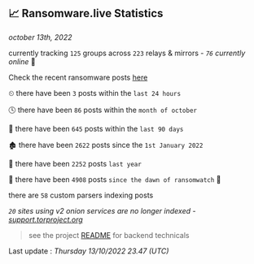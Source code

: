 
## 📈 Ransomware.live Statistics
_october 13th, 2022_

currently tracking `125` groups across `223` relays & mirrors - _`76` currently online_ 📡

Check the recent ransomware posts [here](https://www.ransomware.live/#/recentposts)


⏲ there have been `3` posts within the `last 24 hours`

🕓 there have been `86` posts within the `month of october`

📅 there have been `645` posts within the `last 90 days`

🏚 there have been `2622` posts since the `1st January 2022`

🚀 there have been `2252` posts `last year`

🦕 there have been `4908` posts `since the dawn of ransomwatch` 🐣

there are `58` custom parsers indexing posts

_`20` sites using v2 onion services are no longer indexed - [support.torproject.org](https://support.torproject.org/onionservices/v2-deprecation/)_

> see the project [README](https://github.com/jmousqueton/ransomwatch#readme) for backend technicals



Last update : _Thursday 13/10/2022 23.47 (UTC)_

